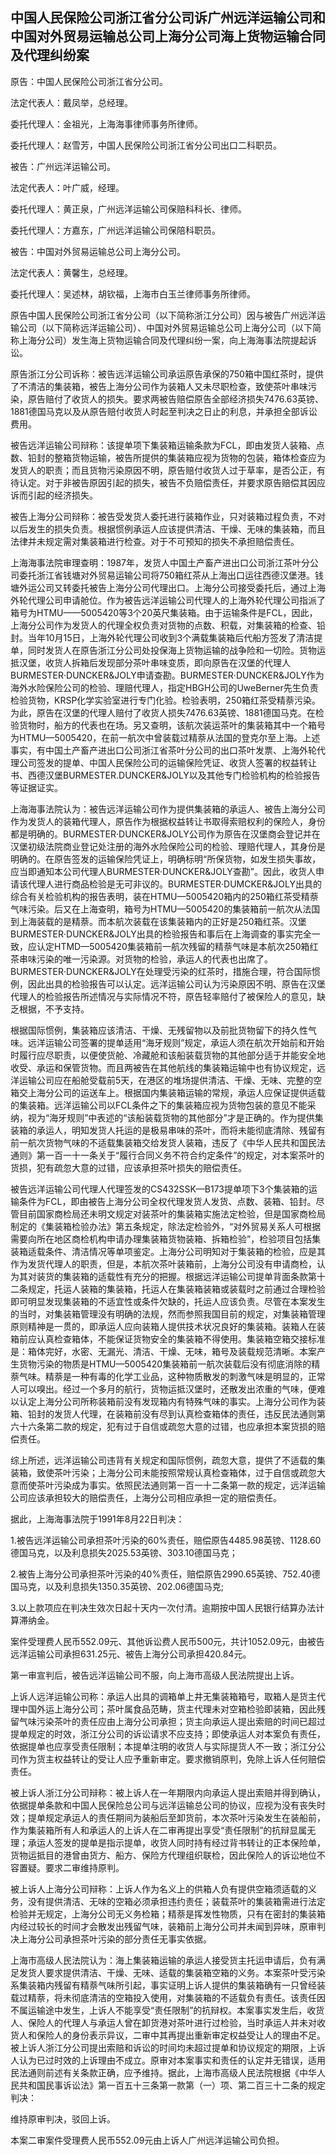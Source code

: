 ## 中国人民保险公司浙江省分公司诉广州远洋运输公司和中国对外贸易运输总公司上海分公司海上货物运输合同及代理纠纷案

原告：中国人民保险公司浙江省分公司。

法定代表人：戴凤举，总经理。

委托代理人：金祖光，上海海事律师事务所律师。

委托代理人：赵雪芳，中国人民保险公司浙江省分公司出口二科职员。

被告：广州远洋运输公司。

法定代表人：叶广威，经理。

委托代理人：黄正泉，广州远洋运输公司保赔科科长、律师。

委托代理人：方嘉东，广州远洋运输公司保陪科职员。

被告：中国对外贸易运输总公司上海分公司。

法定代表人：黄馨生，总经理。

委托代理人：吴述林，胡钦福，上海市白玉兰律师事务所律师。

原告中国人民保险公司浙江省分公司（以下简称浙江分公司）因与被告广州远洋运输公司（以下简称远洋运输公司）、中国对外贸易运输总公司上海分公司（以下简称上海分公司）发生海上货物运输合同及代理纠纷一案，向上海海事法院提起诉讼。

原告浙江分公司诉称：被告远洋运输公司承运原告承保的750箱中国红茶时，提供了不清洁的集装箱，被告上海分公司作为装箱人又未尽职检查，致使茶叶串味污染，原告赔付了收货人的损失。要求两被告赔偿原告全部经济损失7476.63英镑、1881德国马克以及从原告赔付收货人时起至判决之日止的利息，并承担全部诉讼费用。

被告远洋运输公司辩称：该提单项下集装箱运输条款为FCL，即由发货人装箱、点数、铅封的整箱货物运输，被告所提供的集装箱应视为货物的包装，箱体检查应为发货人的职责；而且货物污染原因不明，原告赔付收货人过于草率，是否公正，有待认定。对于非被告原因引起的损失，被告不负赔偿责任，并要求原告赔偿其因应诉而引起的经济损失。

被告上海分公司辩称：被告受发货人委托进行装箱作业，只对装箱过程负责，不对以后发生的损失负责。根据惯例承运人应该提供清洁、干燥、无味的集装箱，而且法律并未规定需对集装箱进行检查。对于不可预知的损失不承担赔偿责任。

上海海事法院审理查明：1987年，发货人中国土产畜产进出口公司浙江茶叶分公司委托浙江省钱塘对外贸易运输公司将750箱红茶从上海出口运往西德汉堡港。钱塘外运公司又转委托被告上海分公司代理出口。上海分公司接受委托后，通过上海外轮代理公司申请舱位。作为被告远洋运输公司代理人的上海外轮代理公司指派了箱号为HTMU——5005420等3个20英尺集装箱。由于运输条件是FCL，因此，上海分公司作为发货人的代理全权负责对货物的点数、积载，对集装箱的检查、铅封。当年10月15日，上海外轮代理公司收到3个满载集装箱后代船方签发了清洁提单，同时发货人在原告浙江分公司处投保海上货物运输的战争险和一切险。货物运抵汉堡，收货人拆箱后发现部分茶叶串味变质，即向原告在汉堡的代理人BURMESTER·DUNCKER&JOLY申请查勘。BURMESTER·DUNCKER&JOLY作为海外水险保险公司的检验、理赔代理人，指定HBGH公司的UweBerner先生负责检验货物，KRSP化学实验室进行专门化验。检验表明，250箱红茶受精萘污染。为此，原告在汉堡的代理人赔付了收货人损失7476.63英镑、1881德国马克。在检验货物时，船方的代表也在场。另又查明，该航次装运茶叶的集装箱其中一个箱号为HTMU—5005420，在前一航次中曾装载过精萘从法国的登克尔至上海。上述事实，有中国土产畜产进出口公司浙江省茶叶分公司的出口茶叶发票、上海外轮代理公司签发的提单、中国人民保险公司的运输保险凭证、收货人签署的权益转让书、西德汉堡BURMESTER.DUNCKER&JOLY以及其他专门检验机构的检验报告等证据证实。

上海海事法院认为：被告远洋运输公司作为提供集装箱的承运人、被告上海分公司作为发货人的装箱代理人，原告作为根据权益转让书取得索赔权利的保险人，身份都是明确的。BURMESTER·DUNCKER&JOLY公司作为原告在汉堡商会登记并在汉堡初级法院商业登记处注册的海外水险保险公司的检验、理赔代理人，其身份是明确的。在原告签发的运输保险凭证上，明确标明“所保货物，如发生损失事故，应当即通知本公司代理人BURMESTER·DUNCKER&JOLY查勘”。因此，收货人申请该代理人进行商品检验是无可非议的。BURMESTER·DUMCKER&JOLY出具的综合有关检验机构的报告表明，装在HTMU—5005420箱内的250箱红茶受精萘气味污染。后又在上海查明，箱号为HTMU—5005420的集装箱前一航次从法国到上海装载的是精萘。而本航次装载在该集装箱内的正好是250箱红茶。汉堡BURMESTER·DUNCKER&JOLY出具的检验报告和事后在上海调查的事实完全一致，应认定HTMD—5005420集装箱前一航次残留的精萘气味是本航次250箱红茶串味污染的唯一污染源。对货物的检验，承运人的代表也出席了。BURMESTER·DUNCKER&JOLY在处理受污染的红茶时，措施合理，符合国际惯例，因此出具的检验报告可以认定。远洋运输公司认为污染原因不明、原告在汉堡代理人的检验报告所述情况与实际情况不符，原告轻率赔付了被保险人的意见，缺乏根据，不予支持。

根据国际惯例，集装箱应该清洁、干燥、无残留物以及前批货物留下的持久性气味。远洋运输公司签署的提单适用“海牙规则”规定，承运人须在航次开始前和开始时履行应尽职责，以便使货舱、冷藏舱和该船装载货物的其他部分适于并能安全地收受、承运和保管货物。而且两被告在其他航线的集装箱运输中也有协议规定，远洋运输公司应在船舱受载前5天，在港区的堆场提供清洁、干燥、无味、完整的空箱交上海分公司的运送车上。根据国内集装箱运输的常规，承运人应保证提供适载的集装箱。远洋运输公司以FCL条件之下的集装箱应视为货物包装的意见不能采纳，视为“海牙规则”中表述的“该船装载货物的其他部分”才是正确的。作为提供集装箱的承运人，明知发货人托运的是极易串味的茶叶，而将未能彻底清除、残留有前一航次货物气味的不适载集装箱交给发货人装箱，违反了《中华人民共和国民法通则》第一百一十一条关于“履行合同义务不符合约定条件”的规定，对本案茶叶的货损，犯有疏忽大意的过错，应该承担茶叶损失的赔偿责任。

被告远洋运输公司代理人代理签发的CS432SSK—B173提单项下3个集装箱的运输条件为FCL，即由被告上海分公司全权代理发货人发货、点数、装箱、铅封。尽管目前国家商检局还未明文规定对装茶叶的集装箱实施法定检验，但是国家商检局制定的《集装箱检验办法》第五条规定，除法定检验外，“对外贸易关系人可根据需要向所在地区商检机构申请办理集装箱货物装箱、拆箱检验”，检验项目包括集装箱适载条件、清洁情况等单项鉴定。上海分公司明知对于集装箱的检验，应是其作为发货代理人的职责，但是，本航次茶叶装箱前，上海分公司没有申请商检，认为其对装货的集装箱的适载性有充分的把握。根据远洋运输公司提单背面条款第十二条规定，托运人装箱的集装箱，托运人在集装箱装箱或装载时之前通过合理检验即可明显发现集装箱的不适宜性或条件欠缺的，托运人应该负责。尽管在本案发生的当时，对集装箱管理没有明确的法规，然而参照我国目前的规定，对集装箱管理原则精神是一贯的，即承运人应向装箱人提供技术状况良好的集装箱。装箱人在装箱前应认真检查箱体，不能保证货物安全的集装箱不得使用。集装箱空箱交接标准是：箱体完好，水密、无漏光、清洁、干燥、无味，箱号及装载规范清晰。本案产生货物污染的物质是HTMU—5005420集装箱前一航次装载后没有彻底消除的精萘气味。精萘是一种有毒的化学工业品，这种物质散发的刺激气味是明显的，正常人可以嗅出。经过一个多月的航行，货物运抵汉堡时，还散发出浓重的气味，便难以认定上海分公司所称装箱前没有发现箱内有特殊气味的事实。上海分公司作为装箱、铅封的发货人代理，在装箱前没有尽到认真检查箱体的责任，违反民法通则第六十六条第二款的规定，犯有过于自信或疏忽大意的过错，也应承担本案货损的赔偿责任。

综上所述，远洋运输公司违背有关规定和国际惯例，疏忽大意，提供了不适载的集装箱，致使茶叶污染；上海分公司未能按照常规认真检查箱体，过于自信或疏忽大意而使茶叶污染成为事实。依照民法通则第一百一十二条第一款的规定，远洋运输公司应该承担较大的赔偿责任，上海分公司相应承担一定的赔偿责任。

据此，上海海事法院于1991年8月22日判决：

1.被告远洋运输公司承担茶叶污染的60%责任，赔偿原告4485.98英镑、1128.60德国马克，以及利息损失2025.53英镑、303.10德国马克；

2.被告上海分公司承担茶叶污染的40%责任，赔偿原告2990.65英镑、752.40德国马克，以及利息损失1350.35英镑、202.06德国马克;

3.以上款项应在判决生效次日起十天内一次付清。逾期按中国人民银行结算办法计算滞纳金。

案件受理费人民币552.09元、其他诉讼费人民币500元，共计1052.09元，由被告远洋运输公司承担631.25元、被告上海分公司承担420.84元。

第一审宣判后，被告远洋运输公司不服，向上海市高级人民法院提出上诉。

上诉人远洋运输公司称：承运人出具的调箱单上井无集装箱箱号，取箱人是货主代理中国外运上海分公司；茶叶属食品范畴，货主代理未对空箱检验即装箱，因此残留气味污染茶叶的责任应由上海分公司承担；货主向承运人提出索赔的时间已超过提单规定的时效，浙江分公司的诉讼请求不应支持；即使承运人对本案负有责任，依据提单也应享受责任限制；本提单注明的收货人与实际提货人不一致；浙江分公司作为货主权益转让的受让人应予重新审定。要求撤销原判，免除上诉人任何赔偿责任。

被上诉人浙江分公司辩称：被上诉人在一年期限内向承运人提出索赔并得到确认，依据提单条款和中国人民保险总公司与远洋运输总公司的协议，应视为没有丧失时效；提单规定承运人的责任期间为装船后至卸货前，本次茶叶污染发生在装船前，作为集装箱所有人和承运人的上诉人在二审再提出享受“责任限制”的抗辩显属无理；承运人签发的提单是指示提单，收货人同时持有经过背书转让的正本保险单，货物运抵目的港曾由货方、船方、保险方代理组织联检，因此保险人的诉讼地位不容置疑。要求二审维持原判。

被上诉人上海分公司辩称：上诉人作为名义上的供箱人负有提供空箱须适载的义务，没有提供清洁、无味的空箱必须承担违约责任；装载茶叶的集装箱需进行法定检验并无规定，上海分公司无义务检箱；精萘是挥发性物质，只有在密封的集装箱内经过较长的时间才会散发出残留气味，装箱前上海分公司并未闻到异味，原审判决上海分公司承担茶叶污染的部分责任无事实依据。

上海市高级人民法院认为：海上集装箱运输的承运人接受货主托运申请后，负有满足发货人要求提供清洁、干燥、无味、适载的集装箱空箱的义务。本案茶叶受污染系集装箱内残留有精萘气味所引起，事实证明上诉人提供的集装箱确有一只曾经装载过精萘，将未彻底清洁的空箱投入使用，对集装箱的不适载负有责任。该责任因不属运输途中发生，上诉人不能享受“责任限制”的抗辩权。本案事实发生后，收货人、保险人的代理人与承运人曾在卸货港对茶叶进行过检验，当时承运人并未对收货人和保险人的身份表示异议，二审中其再提出重新审定权益受让人的理由不足。被上诉人浙江分公司提出索赔和诉讼的时间均未超过提单和协议规定的期限，上诉人认为已过时效的上诉理由不成立。原审对本案事实和责任的认定并无错误，适用民法通则前述有关条款正确，应予维持。据此，上海市高级人民法院根据《中华人民共和国民事诉讼法》第一百五十三条第一款第（一）项、第二百三十二条的规定判决：

维持原审判决，驳回上诉。

本案二审案件受理费人民币552.09元由上诉人广州远洋运输公司负担。

